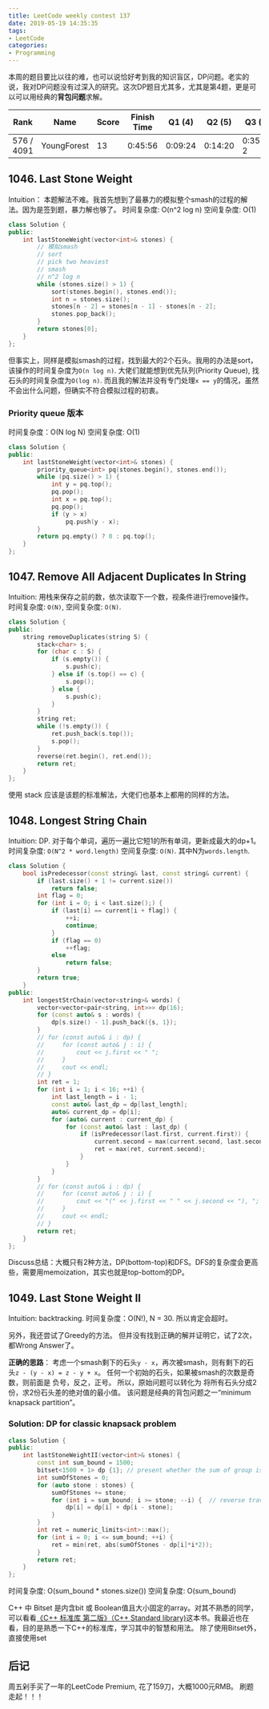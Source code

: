 ```yaml
---
title: LeetCode weekly contest 137
date: 2019-05-19 14:35:35
tags:
- LeetCode
categories:
- Programming
---
```


本周的题目要比以往的难，也可以说恰好考到我的知识盲区，DP问题。老实的说，我对DP问题没有过深入的研究。这次DP题目尤其多，尤其是第4题，更是可以可以用经典的**背包问题**求解。

| Rank |	Name |	Score |	Finish Time | 	Q1 (4) |	Q2 (5) |	Q3 (6) |	Q4 (8)|
|--|--|--|--|--|--|--|--|
| 576 / 4091 |	YoungForest | 13 | 	0:45:56 | 0:09:24 | 0:14:20 |	0:35:56  2 | null |

## 1046. Last Stone Weight

Intuition：
本题解法不难。我首先想到了最暴力的模拟整个smash的过程的解法。因为是签到题，暴力解也够了。
时间复杂度: O(n^2 log n)
空间复杂度: O(1)
```cpp
class Solution {
public:
    int lastStoneWeight(vector<int>& stones) {
        // 模拟smash
        // sort
        // pick two heaviest
        // smash
        // n^2 log n
        while (stones.size() > 1) {
            sort(stones.begin(), stones.end());
            int n = stones.size();
            stones[n - 2] = stones[n - 1] - stones[n - 2];
            stones.pop_back();
        }
        return stones[0];
    }
};
```

但事实上，同样是模拟smash的过程，找到最大的2个石头。我用的办法是sort，该操作的时间复杂度为`O(n log n)`. 大佬们就能想到优先队列(Priority Queue), 找石头的时间复杂度为`O(log n)`. 而且我的解法并没有专门处理`x == y`的情况，虽然不会出什么问题，但确实不符合模拟过程的初衷。

### Priority queue 版本
时间复杂度：O(N log N)
空间复杂度: O(1)
```cpp
class Solution {
public:
    int lastStoneWeight(vector<int>& stones) {
        priority_queue<int> pq(stones.begin(), stones.end());
        while (pq.size() > 1) {
            int y = pq.top();
            pq.pop();
            int x = pq.top();
            pq.pop();
            if (y > x)
                pq.push(y - x);
        }
        return pq.empty() ? 0 : pq.top();
    }
};
```

## 1047. Remove All Adjacent Duplicates In String
Intuition:
用栈来保存之前的数，依次读取下一个数，视条件进行remove操作。
时间复杂度: `O(N)`,
空间复杂度: `O(N)`.

```cpp
class Solution {
public:
    string removeDuplicates(string S) {
        stack<char> s;
        for (char c : S) {
            if (s.empty()) {
                s.push(c);
            } else if (s.top() == c) {
                s.pop();
            } else {
                s.push(c);
            }
        }
        string ret;
        while (!s.empty()) {
            ret.push_back(s.top());
            s.pop();
        }
        reverse(ret.begin(), ret.end());
        return ret;
    }
};
```

使用 stack 应该是该题的标准解法，大佬们也基本上都用的同样的方法。

## 1048. Longest String Chain

Intuition:
DP. 对于每个单词，遍历一遍比它短1的所有单词，更新成最大的dp+1。
时间复杂度: `O(N^2 * word.length)`
空间复杂度: `O(N)`.
其中N为`words.length`.

```cpp
class Solution {
    bool isPredecessor(const string& last, const string& current) {
        if (last.size() + 1 != current.size())
            return false;
        int flag = 0;
        for (int i = 0; i < last.size();) {
            if (last[i] == current[i + flag]) {
                ++i;
                continue;
            }
            if (flag == 0)
                ++flag;
            else
                return false;
        }
        return true;
    }
public:
    int longestStrChain(vector<string>& words) {
        vector<vector<pair<string, int>>> dp(16);
        for (const auto& s : words) {
            dp[s.size() - 1].push_back({s, 1});
        }
        // for (const auto& i : dp) {
        //     for (const auto& j : i) {
        //         cout << j.first << " ";
        //     }
        //     cout << endl;
        // }
        int ret = 1;
        for (int i = 1; i < 16; ++i) {
            int last_length = i - 1;
            const auto& last_dp = dp[last_length];
            auto& current_dp = dp[i];
            for (auto& current : current_dp) {
                for (const auto& last : last_dp) {
                    if (isPredecessor(last.first, current.first)) {
                        current.second = max(current.second, last.second + 1);
                        ret = max(ret, current.second);
                    }
                }
            }
        }
        // for (const auto& i : dp) {
        //     for (const auto& j : i) {
        //         cout << "(" << j.first << " " << j.second << "), ";
        //     }
        //     cout << endl;
        // }
        return ret;
    }
};
```

Discuss总结：大概只有2种方法，DP(bottom-top)和DFS。DFS的复杂度会更高些，需要用memoization，其实也就是top-bottom的DP。

## 1049. Last Stone Weight II

Intuition:
backtracking. 
时间复杂度：O(N!), N = 30. 所以肯定会超时。

另外，我还尝试了Greedy的方法。
但并没有找到正确的解并证明它，试了2次，都Wrong Answer了。

**正确的思路**：
考虑一个smash剩下的石头`y - x`，再次被smash，则有剩下的石头`z - (y - x) = z - y + x`。
任何一个初始的石头，如果被smash的次数是奇数，则前面是 负号，反之，正号。
所以，原始问题可以转化为 将所有石头分成2份，求2份石头差的绝对值的最小值。
该问题是经典的背包问题之一“minimum knapsack partition”。

### Solution: DP for classic knapsack problem
```cpp
class Solution {
public:
    int lastStoneWeightII(vector<int>& stones) {
        const int sum_bound = 1500;
        bitset<1500 + 1> dp {1}; // present whether the sum of group is i is possible; initial true when i == 0  
        int sumOfStones = 0;
        for (auto stone : stones) {
            sumOfStones += stone;
            for (int i = sum_bound; i >= stone; --i) {  // reverse traversal is needed, for a stone can be used only once
                dp[i] = dp[i] + dp[i - stone];
            }
        }
        int ret = numeric_limits<int>::max();
        for (int i = 0; i <= sum_bound; ++i) {
            ret = min(ret, abs(sumOfStones - dp[i]*i*2));
        }
        return ret;
    }
};
```

时间复杂度: O(sum_bound * stones.size())
空间复杂度: O(sum_bound)

C++ 中 Bitset 是内含bit 或 Boolean值且大小固定的array。对其不熟悉的同学，可以看看[《C++ 标准库 第二版》（C++ Standard library)](https://book.douban.com/subject/26419721/)这本书。我最近也在看，目的是熟悉一下C++的标准库，学习其中的智慧和用法。
除了使用Bitset外，直接使用set

## 后记

周五剁手买了一年的LeetCode Premium, 花了159刀，大概1000元RMB。
刷题走起！！！